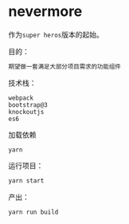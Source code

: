 # nevermore
作为`super heros`版本的起始。

目的：
```bash
期望做一套满足大部分项目需求的功能组件
```

技术栈：

```
webpack
bootstrap@3
knockoutjs
es6
```


加载依赖
```
yarn

```
运行项目：

```bash
yarn start
```

产出：
```bash
yarn run build
```
